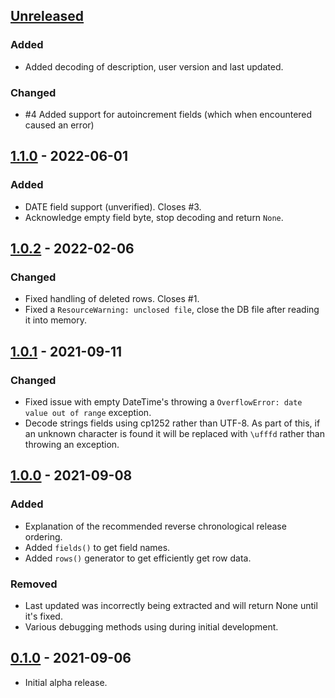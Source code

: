 ## [Unreleased]
### Added
- Added decoding of description, user version and last updated.

### Changed
- #4 Added support for autoincrement fields (which when encountered caused an error)

## [1.1.0] - 2022-06-01
### Added
- DATE field support (unverified). Closes #3.
- Acknowledge empty field byte, stop decoding and return `None`.

## [1.0.2] - 2022-02-06
### Changed
- Fixed handling of deleted rows. Closes #1.
- Fixed a `ResourceWarning: unclosed file`, close the DB file after reading it into memory.

## [1.0.1] - 2021-09-11
### Changed
- Fixed issue with empty DateTime's throwing a `OverflowError: date value out of range` exception.
- Decode strings fields using cp1252 rather than UTF-8. As part of this, if an unknown character is found it will be replaced with `\ufffd` rather than throwing an exception.

## [1.0.0] - 2021-09-08
### Added
- Explanation of the recommended reverse chronological release ordering.
- Added `fields()` to get field names.
- Added `rows()` generator to get efficiently get row data.

### Removed
- Last updated was incorrectly being extracted and will return None until it's fixed.
- Various debugging methods using during initial development.

## [0.1.0] - 2021-09-06
- Initial alpha release.

[Unreleased]: https://github.com/linville/pydbisam/compare/v1.1.0...HEAD
[1.1.0]: https://github.com/linville/pydbisam/compare/v1.0.2...v1.1.0
[1.0.2]: https://github.com/linville/pydbisam/compare/v1.0.1...v1.0.2
[1.0.1]: https://github.com/linville/pydbisam/compare/v1.0.0...v1.0.1
[1.0.0]: https://github.com/linville/pydbisam/compare/v0.1.0...v1.0.0
[0.1.0]: https://github.com/linville/pydbisam/releases/tag/v0.1.0
